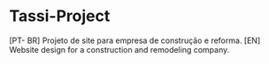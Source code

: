 # Tassi-Project
[PT- BR] Projeto de site para empresa de construção e reforma. [EN] Website design for a construction and remodeling company.
